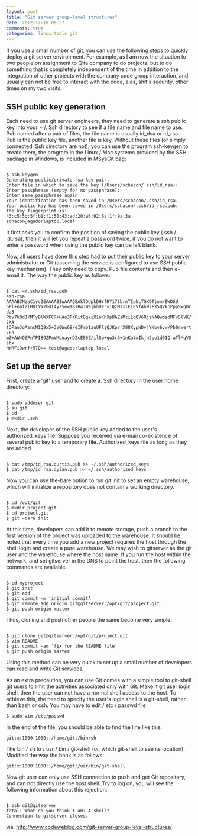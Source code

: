 ```yaml
---
layout: post
title: "Git server group-level structures"
date: 2012-12-10 09:57
comments: true
categories: linux-tools git
---
```


If you use a small number of git, you can use the following steps to quickly deploy a git server environment. For example, as I am now the situation to two people on assignment to Qita company to do projects, but to do something that is completely independent of the time in addition to the integration of other projects with the company code group interaction, and usually can not be free to interact with the code, alas, shit's security, other times on my two visits. 

<!--more-->
## SSH public key generation
Each need to use git server engineers, they need to generate a ssh public key into your ~ /. Ssh directory to see if a file name and file name to use. Pub named after a pair of files, the file name is usually id_dsa or id_rsa . . Pub is the public key file, another file is key. Without these files (or simply connected. Ssh directory are not), you can use the program ssh-keygen to create them, the program in the Linux / Mac systems provided by the SSH package in Windows, is included in MSysGit bag:  

<code>
$ ssh-keygen  
Generating public/private rsa key pair.  
Enter file in which to save the key (/Users/schacon/.ssh/id_rsa):   
Enter passphrase (empty for no passphrase):   
Enter same passphrase again:   
Your identification has been saved in /Users/schacon/.ssh/id_rsa.  
Your public key has been saved in /Users/schacon/.ssh/id_rsa.pub.  
The key fingerprint is:  
43:c5:5b:5f:b1:f1:50:43:ad:20:a6:92:6a:1f:9a:3a schacon@agadorlaptop.local  
</code>  

It first asks you to confirm the position of saving the public key (.ssh / id_rsa), then it will let you repeat a password twice, if you do not want to enter a password when using the public key can be left blank. 

Now, all users have done this step had to put their public key to your server administrator or Git (assuming the service is configured to use SSH public key mechanism). They only need to copy. Pub file contents and then e-email it. The way the public key as follows: 

<code>
$ cat ~/.ssh/id_rsa.pub  
ssh-rsa AAAAB3NzaC1yc2EAAAABIwAAAQEAklOUpkDHrfHY17SbrmTIpNLTGK9Tjom/BWDSU
GPl+nafzlHDTYW7hdI4yZ5ew18JH4JW9jbhUFrviQzM7xlELEVf4h9lFX5QVkbPppSwg0cda3
Pbv7kOdJ/MTyBlWXFCR+HAo3FXRitBqxiX1nKhXpHAZsMciLq8V6RjsNAQwdsdMFvSlVK/7XA
t3FaoJoAsncM1Q9x5+3V0Ww68/eIFmb1zuUFljQJKprrX88XypNDvjYNby6vw/Pb0rwert/En
mZ+AW4OZPnTPI89ZPmVMLuayrD2cE86Z/il8b+gw3r3+1nKatmIkjn2so1d01QraTlMqVSsbx
NrRFi9wrf+M7Q== test@agadorlaptop.local  
</code>  

## Set up the server
First, create a 'git' user and to create a. Ssh directory in the user home directory:  

<code>
$ sudo adduser git  
$ su git  
$ cd  
$ mkdir .ssh  
</code>  

Next, the developer of the SSH public key added to the user's authorized\_keys file. Suppose you received via e-mail co-existence of several public key to a temporary file. Authorized\_keys file as long as they are added 

<code>
$ cat /tmp/id_rsa.curtis.pub >> ~/.ssh/authorized_keys  
$ cat /tmp/id_rsa.dylan.pub >> ~/.ssh/authorized_keys  
</code>  

Now you can use the-bare option to run git init to set an empty warehouse, which will initialize a repository does not contain a working directory. 

<code>
$ cd /opt/git  
$ mkdir project.git  
$ cd project.git  
$ git –bare init  
</code>  

At this time, developers can add it to remote storage, push a branch to the first version of the project was uploaded to the warehouse. It should be noted that every time you add a new project requires the host through the shell login and create a pure warehouse. We may wish to gitserver as the git user and the warehouse where the host name. If you run the host within the network, and set gitserver in the DNS to point the host, then the following commands are available. 

<code>
$ cd myproject  
$ git init  
$ git add .  
$ git commit -m ‘initial commit’  
$ git remote add origin git@gitserver:/opt/git/project.git  
$ git push origin master  
</code>  

Thus, cloning and push other people the same become very simple: 

<code>
$ git clone git@gitserver:/opt/git/project.git  
$ vim README  
$ git commit -am ‘fix for the README file’  
$ git push origin master  
</code>  

Using this method can be very quick to set up a small number of developers can read and write Git services. 

As an extra precaution, you can use Git comes with a simple tool to git-shell git users to limit the activities associated only with Git. Make it git user login shell, then the user can not have a normal shell access to the host. To achieve this, the need to specify the user's login shell is a git-shell, rather than bash or csh. You may have to edit / etc / passwd file  

`$ sudo vim /etc/passwd`

In the end of the file, you should be able to find the line like this:  

`git:x:1000:1000::/home/git:/bin/sh`

The bin / sh to / usr / bin / git-shell (or, which git-shell to see its location). Modified the way the bank is as follows:  

`git:x:1000:1000::/home/git:/usr/bin/git-shell`

Now git user can only use SSH connection to push and get Git repository, and can not directly use the host shell. Try to log on, you will see the following information about this rejection: 

<code>
$ ssh git@gitserver  
fatal: What do you think I am? A shell?  
Connection to gitserver closed.  
</code>  

via: http://www.codeweblog.com/git-server-group-level-structures/

